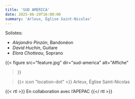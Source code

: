 ```yaml
---
title: 'SUD AMERICA'
date: 2025-06-29T16:00:00
summary: 'Arleux, Église Saint-Nicolas'
---
```


Solistes:
- *Alejandro Pinzón*, Bandonéon
- *David Huchin*, Guitare
- *Elora Chotteau*, Soprano

{{< figure
    src="feature.jpg"
    dir="sud-america"
    alt="Affiche"
>}}

> {{< icon "location-dot" >}} Arleux, Église Saint-Nicolas

{{< rtl >}}
  En collaboration avec l’APEPAC
{{</ rtl >}}

